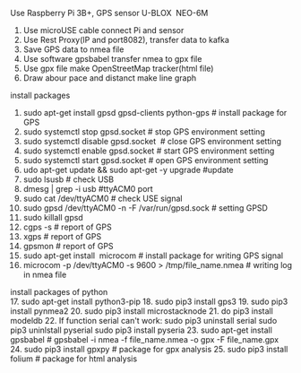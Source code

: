 Use Raspberry Pi 3B+, GPS sensor U-BLOX  NEO-6M
1. Use microUSE cable connect Pi and sensor
2. Use Rest Proxy(IP and port8082), transfer data to kafka
3. Save GPS data to nmea file
4. Use software gpsbabel transfer nmea to gpx file
5. Use gpx file make OpenStreetMap tracker(html file)
6. Draw abour pace and distanct make line graph

install packages
01. sudo apt-get install gpsd gpsd-clients python-gps # install package for GPS
02. sudo systemctl stop gpsd.socket # stop GPS environment setting
03. sudo systemctl disable gpsd.socket  # close GPS environment setting
04. sudo systemctl enable gpsd.socket # start GPS environment setting
05. sudo systemctl start gpsd.socket # open GPS environment setting
06. udo apt-get update && sudo apt-get -y upgrade #update
07. sudo lsusb # check USB 
08. dmesg | grep -i usb #ttyACM0 port 
09. sudo cat /dev/ttyACM0 # check USE signal
10. sudo gpsd /dev/ttyACM0 -n -F /var/run/gpsd.sock # setting GPSD
11. sudo killall gpsd
12. cgps -s # report of GPS
13. xgps # report of GPS
14. gpsmon # report of GPS
15. sudo apt-get install  microcom # install package for writing GPS signal
16. microcom -p /dev/ttyACM0 -s 9600 > /tmp/file_name.nmea # writing log in nmea file

install packages of python<br/>
17. sudo apt-get install python3-pip
18. sudo pip3 install gps3
19. sudo pip3 install pynmea2 
20. sudo pip3 install microstacknode
21. do pip3 install modeldb
22. If function serial can't work:
      sudo pip3 uninstall serial
      sudo pip3 uninlstall pyserial
      sudo pip3 install pyseria
23. sudo apt-get install gpsbabel # gpsbabel -i nmea -f file_name.nmea -o gpx -F file_name.gpx
24. sudo pip3 install gpxpy # package for gpx analysis
25. sudo pip3 install folium # package for html analysis
